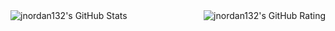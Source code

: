 <img align="left" display="inline-block" alt="jnordan132's GitHub Stats" src="https://github-readme-stats.vercel.app/api/top-langs/?username=jnordan132&layout=compact">
<img align="right" alt="jnordan132's GitHub Rating" src="https://github-readme-stats.vercel.app/api?username=jnordan132&hide=contribs,stars&theme=default"> 